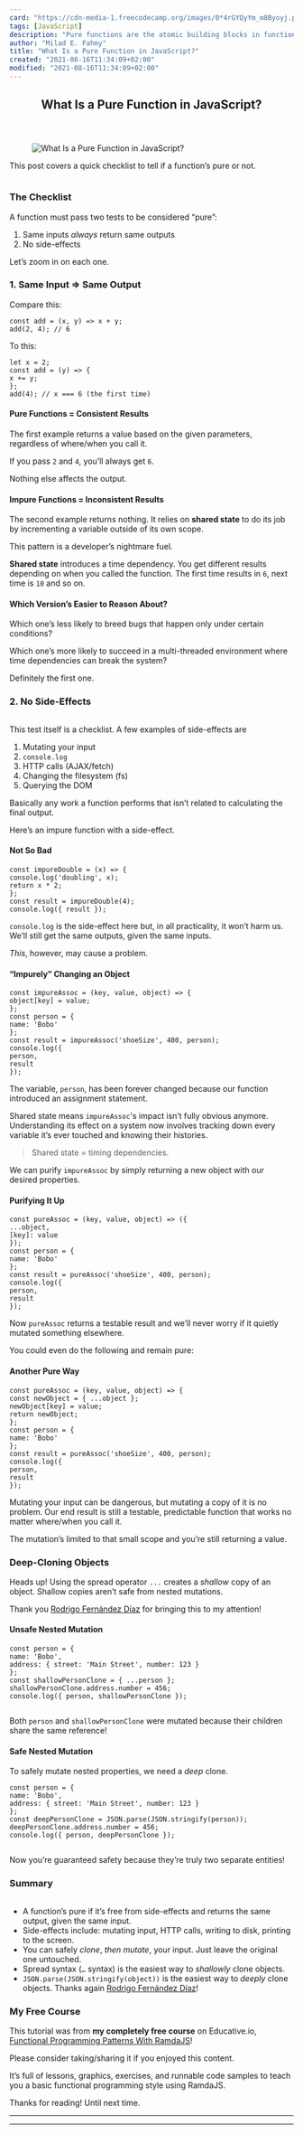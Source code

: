 ```yaml
---
card: "https://cdn-media-1.freecodecamp.org/images/0*4rGYQyYm_m8Byoyj.png"
tags: [JavaScript]
description: "Pure functions are the atomic building blocks in functional p"
author: "Milad E. Fahmy"
title: "What Is a Pure Function in JavaScript?"
created: "2021-08-16T11:34:09+02:00"
modified: "2021-08-16T11:34:09+02:00"
---
```

<div class="site-wrapper">
<main id="site-main" class="site-main outer">
<div class="inner">
<article class="post-full post tag-javascript tag-technology tag-tech tag-programming tag-functional-programming ">
<header class="post-full-header">
<h1 class="post-full-title">What Is a Pure Function in JavaScript?</h1>
</header>
<figure class="post-full-image">
<picture>
<source media="(max-width: 700px)" sizes="1px" srcset="data:image/gif;base64,R0lGODlhAQABAIAAAAAAAP///yH5BAEAAAAALAAAAAABAAEAAAIBRAA7 1w">
<source media="(min-width: 701px)" sizes="(max-width: 800px) 400px,
(max-width: 1170px) 700px,
1400px" srcset="https://cdn-media-1.freecodecamp.org/images/0*4rGYQyYm_m8Byoyj.png 300w,
https://cdn-media-1.freecodecamp.org/images/0*4rGYQyYm_m8Byoyj.png 600w,
https://cdn-media-1.freecodecamp.org/images/0*4rGYQyYm_m8Byoyj.png 1000w,
https://cdn-media-1.freecodecamp.org/images/0*4rGYQyYm_m8Byoyj.png 2000w">
<img onerror="this.style.display='none'" src="https://cdn-media-1.freecodecamp.org/images/0*4rGYQyYm_m8Byoyj.png" alt="What Is a Pure Function in JavaScript?">
</picture>
</figure>
<section class="post-full-content">
<div class="post-content">
<p>This post covers a quick checklist to tell if a function’s pure or not.</p>
<p><img src="https://cdn-media-1.freecodecamp.org/images/0*a_yub2gTwY-1eK8j.png" alt=""></p>
<h3 id="thechecklist">The Checklist</h3>
<p>A function must pass two tests to be considered “pure”:</p>
<ol>
<li>Same inputs <em>always</em> return same outputs</li>
<li>No side-effects</li>
</ol>
<p>Let’s zoom in on each one.</p>
<h3 id="1sameinputsameoutput">1. Same Input =&gt; Same Output</h3>
<p>Compare this:</p>
<pre><code class="language-js">const add = (x, y) =&gt; x + y;
add(2, 4); // 6
</code></pre>
<p>To this:</p>
<pre><code class="language-js">let x = 2;
const add = (y) =&gt; {
x += y;
};
add(4); // x === 6 (the first time)
</code></pre>
<h4 id="purefunctionsconsistentresults">Pure Functions = Consistent Results</h4>
<p>The first example returns a value based on the given parameters, regardless of where/when you call it.</p>
<p>If you pass <code>2</code> and <code>4</code>, you’ll always get <code>6</code>.</p>
<p>Nothing else affects the output.</p>
<h4 id="impurefunctionsinconsistentresults">Impure Functions = Inconsistent Results</h4>
<p>The second example returns nothing. It relies on <strong>shared state</strong> to do its job by incrementing a variable outside of its own scope.</p>
<p>This pattern is a developer’s nightmare fuel.</p>
<p><strong>Shared state</strong> introduces a time dependency. You get different results depending on when you called the function. The first time results in <code>6</code>, next time is <code>10</code> and so on.</p>
<h4 id="whichversionseasiertoreasonabout">Which Version’s Easier to Reason About?</h4>
<p>Which one’s less likely to breed bugs that happen only under certain conditions?</p>
<p>Which one’s more likely to succeed in a multi-threaded environment where time dependencies can break the system?</p>
<p>Definitely the first one.</p>
<h3 id="2nosideeffects">2. No Side-Effects</h3>
<p><img src="https://cdn-media-1.freecodecamp.org/images/0*4rGYQyYm_m8Byoyj.png" alt=""></p>
<p>This test itself is a checklist. A few examples of side-effects are</p>
<ol>
<li>Mutating your input</li>
<li><code>console.log</code></li>
<li>HTTP calls (AJAX/fetch)</li>
<li>Changing the filesystem (fs)</li>
<li>Querying the DOM</li>
</ol>
<p>Basically any work a function performs that isn’t related to calculating the final output.</p>
<p>Here’s an impure function with a side-effect.</p>
<h4 id="notsobad">Not So Bad</h4>
<pre><code class="language-js">const impureDouble = (x) =&gt; {
console.log('doubling', x);
return x * 2;
};
const result = impureDouble(4);
console.log({ result });
</code></pre>
<p><code>console.log</code> is the side-effect here but, in all practicality, it won’t harm us. We’ll still get the same outputs, given the same inputs.</p>
<p><em>This</em>, however, may cause a problem.</p>
<h4 id="impurelychanginganobject">“Impurely” Changing an Object</h4>
<pre><code class="language-js">const impureAssoc = (key, value, object) =&gt; {
object[key] = value;
};
const person = {
name: 'Bobo'
};
const result = impureAssoc('shoeSize', 400, person);
console.log({
person,
result
});
</code></pre>
<p>The variable, <code>person</code>, has been forever changed because our function introduced an assignment statement.</p>
<p>Shared state means <code>impureAssoc</code>'s impact isn’t fully obvious anymore. Understanding its effect on a system now involves tracking down every variable it’s ever touched and knowing their histories.</p>
<blockquote>
<p>Shared state = timing dependencies.</p>
</blockquote>
<p>We can purify <code>impureAssoc</code> by simply returning a new object with our desired properties.</p>
<h4 id="purifyingitup">Purifying It Up</h4>
<pre><code class="language-js">const pureAssoc = (key, value, object) =&gt; ({
...object,
[key]: value
});
const person = {
name: 'Bobo'
};
const result = pureAssoc('shoeSize', 400, person);
console.log({
person,
result
});
</code></pre>
<p>Now <code>pureAssoc</code> returns a testable result and we’ll never worry if it quietly mutated something elsewhere.</p>
<p>You could even do the following and remain pure:</p>
<h4 id="anotherpureway">Another Pure Way</h4>
<pre><code class="language-js">const pureAssoc = (key, value, object) =&gt; {
const newObject = { ...object };
newObject[key] = value;
return newObject;
};
const person = {
name: 'Bobo'
};
const result = pureAssoc('shoeSize', 400, person);
console.log({
person,
result
});
</code></pre>
<p>Mutating your input can be dangerous, but mutating a copy of it is no problem. Our end result is still a testable, predictable function that works no matter where/when you call it.</p>
<p>The mutation’s limited to that small scope and you’re still returning a value.</p>
<h3 id="deepcloningobjects">Deep-Cloning Objects</h3>
<p>Heads up! Using the spread operator <code>...</code> creates a <em>shallow</em> copy of an object. Shallow copies aren’t safe from nested mutations.</p>
<p>Thank you <a href="https://medium.com/@rodrigo_98972">Rodrigo Fernández Díaz</a> for bringing this to my attention!</p>
<h4 id="unsafenestedmutation">Unsafe Nested Mutation</h4>
<pre><code class="language-js">const person = {
name: 'Bobo',
address: { street: 'Main Street', number: 123 }
};
const shallowPersonClone = { ...person };
shallowPersonClone.address.number = 456;
console.log({ person, shallowPersonClone });
</code></pre>
<p><img src="https://cdn-media-1.freecodecamp.org/images/1*SQ9xC_YZWBtp6B0wzNojuA.png" alt=""></p>
<p>Both <code>person</code> and <code>shallowPersonClone</code> were mutated because their children share the same reference!</p>
<h4 id="safenestedmutation">Safe Nested Mutation</h4>
<p>To safely mutate nested properties, we need a <em>deep</em> clone.</p>
<pre><code class="language-js">const person = {
name: 'Bobo',
address: { street: 'Main Street', number: 123 }
};
const deepPersonClone = JSON.parse(JSON.stringify(person));
deepPersonClone.address.number = 456;
console.log({ person, deepPersonClone });
</code></pre>
<p><img src="https://cdn-media-1.freecodecamp.org/images/1*jHvmu2WnepV_UbhIQw-9vQ.png" alt=""></p>
<p>Now you’re guaranteed safety because they’re truly two separate entities!</p>
<h3 id="summary">Summary</h3>
<p><img src="https://cdn-media-1.freecodecamp.org/images/0*_FwSya9ut_O6gmfe.png" alt=""></p>
<ul>
<li>A function’s pure if it’s free from side-effects and returns the same output, given the same input.</li>
<li>Side-effects include: mutating input, HTTP calls, writing to disk, printing to the screen.</li>
<li>You can safely <em>clone</em>, <em>then</em> <em>mutate</em>, your input. Just leave the original one untouched.</li>
<li>Spread syntax (<code>…</code> syntax) is the easiest way to <em>shallowly</em> clone objects.</li>
<li><code>JSON.parse(JSON.stringify(object))</code> is the easiest way to <em>deeply</em> clone objects. Thanks again <a href="https://medium.com/@rodrigo_98972">Rodrigo Fernández Díaz</a>!</li>
</ul>
<h3 id="myfreecourse">My Free Course</h3>
<p>This tutorial was from <strong>my completely free course</strong> on Educative.io, <a href="https://www.educative.io/collection/5070627052453888/5738600293466112?authorName=Yazeed%20Bzadough">Functional Programming Patterns With RamdaJS</a>!</p>
<p>Please consider taking/sharing it if you enjoyed this content.</p>
<p>It’s full of lessons, graphics, exercises, and runnable code samples to teach you a basic functional programming style using RamdaJS.</p>
<p>Thanks for reading! Until next time.</p>
</div>
<hr>
<hr>
</section>
</article>
</div>
</main>
</div>
<!-- Google Tag Manager (noscript) -->
<!-- End Google Tag Manager (noscript) -->
